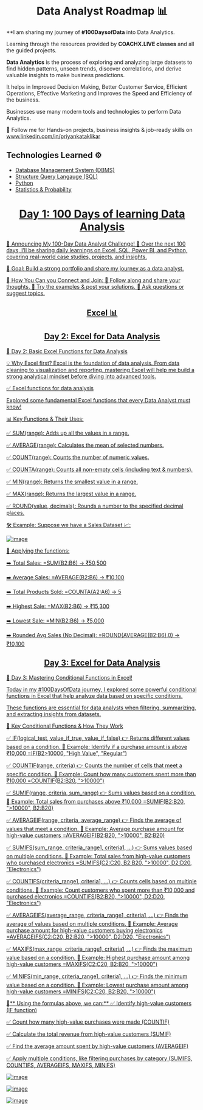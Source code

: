 <h1 align="center">Data Analyst Roadmap 📊</h1>

**I am sharing my journey of **#100DaysofData** into Data Analytics.

Learning through the resources provided by **COACHX.LIVE classes** and all the guided projects.

**Data Analytics** is the process of exploring and analyzing large datasets to find hidden patterns, unseen trends, discover correlations, and derive valuable insights to make business predictions.

It helps in Improved Decision Making, Better Customer Service, Efficient Operations, Effective Marketing and Improves the Speed and Efficiency of the business.

Businesses use many modern tools and technologies to perform Data Analytics. 

📌 Follow me for Hands-on projects, business insights & job-ready skills on 
        www.linkedin.com/in/priyankataklikar
        
## Technologies Learned ⚙️

* <a href="https://www.javatpoint.com/dbms-tutorial">Database Management System (DBMS)</a><a href="https://www.javatpoint.com/dbms-tutorial" target="_blank" rel="noreferrer">
* <a href="https://www.tpointtech.com/sql-tutorial">Structure Query Langauge (SQL)</a><a href="https://www.tpointtech.com/sql-tutorial" target="_blank" rel="noreferrer">
* <a href="https://docs.python.org/3/tutorial/">Python</a><a href="https://docs.python.org/3/tutorial/" target="_blank" rel="noreferrer">
* <a href="https://www.khanacademy.org/math/statistics-probability">Statistics & Probability</a><a href="https://www.khanacademy.org/math/statistics-probability" target="_blank" rel="noreferrer">

<h1 align="center">Day 1: 100 Days of learning Data Analysis</h1> 

🔹 Announcing My 100-Day Data Analyst Challenge! 🔹
Over the next 100 days, I’ll be sharing daily learnings on Excel, SQL, Power BI, and Python, covering real-world case studies, projects, and insights.

🎯 Goal: Build a strong portfolio and share my journey as a data analyst.

👥 How You Can you Connect and Join:
🔹 Follow along and share your thoughts.
🔹 Try the examples & post your solutions.
🔹 Ask questions or suggest topics.

<h2 align="center">Excel 📊</h2>

<h2 align="center">Day 2: Excel for Data Analysis</h2> 

🚀 Day 2: Basic Excel Functions for Data Analysis

💡 Why Excel first?
Excel is the foundation of data analysis. From data cleaning to visualization and reporting, mastering Excel will help me build a strong analytical mindset before diving into advanced tools.

✅ Excel functions for data analysis

Explored some fundamental Excel functions that every Data Analyst must know!

📊 Key Functions & Their Uses:

✅ SUM(range): Adds up all the values in a range. 

✅ AVERAGE(range): Calculates the mean of selected numbers. 

✅ COUNT(range): Counts the number of numeric values.

✅ COUNTA(range): Counts all non-empty cells (including text & numbers).

✅ MIN(range): Returns the smallest value in a range.

✅ MAX(range): Returns the largest value in a range.

✅ ROUND(value, decimals): Rounds a number to the specified decimal places.

🛠 Example: Suppose we have a Sales Dataset 📈:

![image](https://github.com/user-attachments/assets/50a00647-1945-48fe-91ea-66c66fa68efb)

📌 Applying the functions:
 
➡️ Total Sales: =SUM(B2:B6) → ₹50,500

➡️ Average Sales: =AVERAGE(B2:B6) → ₹10,100

➡️ Total Products Sold: =COUNTA(A2:A6) → 5

➡️ Highest Sale: =MAX(B2:B6) → ₹15,300

➡️ Lowest Sale: =MIN(B2:B6) → ₹5,000

➡️ Rounded Avg Sales (No Decimal): =ROUND(AVERAGE(B2:B6),0) → ₹10,100

<h2 align="center">Day 3: Excel for Data Analysis</h2> 

🚀 Day 3: Mastering Conditional Functions in Excel!

Today in my #100DaysOfData journey, I explored some powerful conditional functions in Excel that help analyze data based on specific conditions. 

These functions are essential for data analysts when filtering, summarizing, and extracting insights from datasets.

📌 Key Conditional Functions & How They Work

✅ IF(logical_test, value_if_true, value_if_false)
 👉 Returns different values based on a condition.
 📌 Example: Identify if a purchase amount is above ₹10,000
 =IF(B2>10000, "High Value", "Regular")
 
✅ COUNTIF(range, criteria)
 👉 Counts the number of cells that meet a specific condition.
 📌 Example: Count how many customers spent more than ₹10,000
 =COUNTIF(B2:B20, ">10000")
 
✅ SUMIF(range, criteria, sum_range)
 👉 Sums values based on a condition.
 📌 Example: Total sales from purchases above ₹10,000
 =SUMIF(B2:B20, ">10000", B2:B20)
 
✅ AVERAGEIF(range, criteria, average_range)
 👉 Finds the average of values that meet a condition.
 📌 Example: Average purchase amount for high-value customers
 =AVERAGEIF(B2:B20, ">10000", B2:B20)
 
✅ SUMIFS(sum_range, criteria_range1, criteria1, ...)
 👉 Sums values based on multiple conditions.
 📌 Example: Total sales from high-value customers who purchased electronics
 =SUMIFS(C2:C20, B2:B20, ">10000", D2:D20, "Electronics")
 
✅ COUNTIFS(criteria_range1, criteria1, ...)
 👉 Counts cells based on multiple conditions.
 📌 Example: Count customers who spent more than ₹10,000 and purchased electronics
 =COUNTIFS(B2:B20, ">10000", D2:D20, "Electronics")
 
✅ AVERAGEIFS(average_range, criteria_range1, criteria1, ...)
 👉 Finds the average of values based on multiple conditions.
 📌 Example: Average purchase amount for high-value customers buying electronics
 =AVERAGEIFS(C2:C20, B2:B20, ">10000", D2:D20, "Electronics")
 
✅ MAXIFS(max_range, criteria_range1, criteria1, ...)
 👉 Finds the maximum value based on a condition.
 📌 Example: Highest purchase amount among high-value customers
 =MAXIFS(C2:C20, B2:B20, ">10000")
 
✅ MINIFS(min_range, criteria_range1, criteria1, ...)
 👉 Finds the minimum value based on a condition.
 📌 Example: Lowest purchase amount among high-value customers
 =MINIFS(C2:C20, B2:B20, ">10000")

📌** Using the formulas above, we can:**
 ✅ Identify high-value customers (IF function)
 
 ✅ Count how many high-value purchases were made (COUNTIF)
 
 ✅ Calculate the total revenue from high-value customers (SUMIF)
 
 ✅ Find the average amount spent by high-value customers (AVERAGEIF)
 
 ✅ Apply multiple conditions, like filtering purchases by category (SUMIFS, COUNTIFS, AVERAGEIFS, MAXIFS, MINIFS)

 ![image](https://github.com/user-attachments/assets/4f6c7647-1ea8-4724-a555-565ea81a0fbc)

![image](https://github.com/user-attachments/assets/1d02a1c4-43b9-4fa5-a000-a798d270af41)

![image](https://github.com/user-attachments/assets/c7d349ad-bb48-4219-8f91-b54b218780ea)
